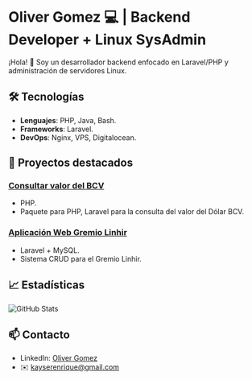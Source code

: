 # Oliver Gomez 💻 | Backend Developer + Linux SysAdmin  

¡Hola! 👋 Soy un desarrollador backend enfocado en Laravel/PHP y administración de servidores Linux.  

## 🛠️ Tecnologías  
- **Lenguajes**: PHP, Java, Bash.  
- **Frameworks**: Laravel.  
- **DevOps**: Nginx, VPS, Digitalocean.  

## 🚀 Proyectos destacados  
### [Consultar valor del BCV](https://github.com/kaizerenrique/Consultabcv)  
- PHP.  
- Paquete para PHP, Laravel para la consulta del valor del Dólar BCV.  

### [Aplicación Web Gremio Linhir](https://github.com/kaizerenrique/Linhir)  
- Laravel + MySQL.  
- Sistema CRUD para el Gremio Linhir.  

## 📈 Estadísticas  
![GitHub Stats](https://github-readme-stats.vercel.app/api?username=kaizerenrique&show_icons=true&theme=dark)  

## 📫 Contacto  
- LinkedIn: [Oliver Gomez](https://linkedin.com/in/oliverenriquegomez)  
- ✉️ kayserenrique@gmail.com 
